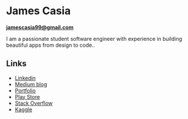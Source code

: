 # James Casia 
**jamescasia99@gmail.com** 

I am a passionate student software engineer with experience in building beautiful apps from design to code..
 
## Links
* [Linkedin](https://www.linkedin.com/in/james-casia-801a561b6/)
* [Medium blog](https://medium.com/@jamescasia99)
* [Portfolio](https://jamescasia.github.io/#/)
* [Play Store](https://play.google.com/store/apps/dev?id=6109971440130385504&hl=en)
* [Stack Overflow](https://stackoverflow.com/users/9577324/james-casia)
* [Kaggle](https://www.kaggle.com/wayperwayp)
